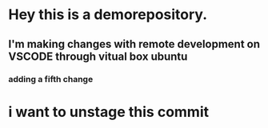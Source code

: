# Hey this is a demorepository.

## I'm making changes with remote development on VSCODE through vitual box ubuntu
### adding a fifth change

# i want to unstage this commit